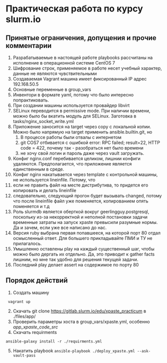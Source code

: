 # Практическая работа по курсу slurm.io

## Принятые ограничения, допущения и прочие комментарии

1. Разрабатываемые в настоящей работе playbooks рассчитаны на исполнение в операционной системе CentOS 7
2. Шифрование строк, применяемое в работе несет учебный характер, данные не являются чувствительными
3. Создаваемая Vagrant машина имеет фиксированный IP адрес 192.168.50.5
4. Основные переменные в group_vars
5. Инвентори в формате yaml, потому что было интересно попрактиковать.
6. При создании машины используется провайдер libvirt
7. SELinux переводится в permissive mode. При наличии времени, можно было бы вкатить модуль для SELinux. Заготовка в tasks/nginx_socket_write.yml
8. Приложение заносится на target через copy с локальной копии. Можно было напрямую на target применить ansible.builtin.git, но 
   1. В процессе работы были отвалы с интернетом
   2. git COS7 отбивается с ошибкой error: RPC failed; result=22, HTTP code = 422, почему так - разобраться нет было времени
   3. не хочу свой логин и пароль даже через vault загружать.
9.  Конфиг nginx.conf перебивается целиком, лишнии конфиги удаляются. Предполагается, что приложение является единственным в среде. 
10. Конфиг nginx накатывается через template c контрольной машины, не используется lineinfile. Потому, что
   1. если не править файл на месте дистрибутива, то придется его копировать и делать lineinfile 
   2. следовательно, следующий прогон будет вызывать changed, потому что после lineinfile файл уже поменяется, копированием опять поменяется и т.д
11. Роль slurmdb является оберткой вокруг geerlingguy.postgresql, поскольку из-за некорректной и неполной постановки задачи временные затраты на запуск xpaste превысили разумные нормы. Да и зачем, если уже все написано до нас.
12. Версия ruby выбрана первая попавшееся, на которой порт 80 отдал осмысленный ответ. Для большего прикладывайте ПМИ и ТУ не прилагалось.
13. Умышленно оставлены play на каждый существенный шаг, чтобы можно было дергать их отдельно. Да, это приводит к gather facts лишним, но мне так удобно для решения текущей задачи.
14. Последний play делает assert на содержимое по порту 80

## Порядок действий

1. Создать машину
   
``` vagrant up```

2. Скачать git clone https://gitlab.slurm.io/edu/xpaste_practicum в ./files/app/
3. Проверить параметры хоста в group_vars/xpaste.yml, особенно *app_xpaste_code_src*
4. Скачать requirments 

```
ansible-galaxy install -r ./requirments.yml
```
5. Накатить playbook 
   ```ansible-playbook ./deploy_xpaste.yml --ask-vault-pass```

